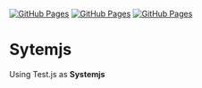 [![GitHub Pages](https://img.shields.io/badge/Docs-121013?logo=github&logoColor=white)](../README.md)
[![GitHub Pages](https://img.shields.io/badge/Main-121013)](./README.md)
[![GitHub Pages](https://img.shields.io/badge/Systemjs-121013)](./system.md)

# Sytemjs #

Using Test.js as __Systemjs__